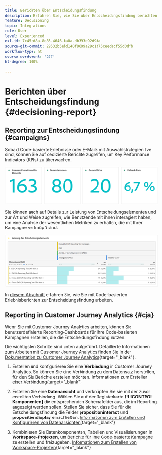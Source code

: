 ```yaml
---
title: Berichten über Entscheidungsfindung
description: Erfahren Sie, wie Sie über Entscheidungsfindung berichten.
feature: Decisioning
topic: Integrations
role: User
level: Experienced
exl-id: 7c45cd8a-8e86-4646-ba0a-db393e92d9da
source-git-commit: 29532b5ebd140f9609a29c1375ceedecf55d0dfb
workflow-type: ht
source-wordcount: '227'
ht-degree: 100%

---
```



# Berichten über Entscheidungsfindung {#decisioning-report}

## Reporting zur Entscheidungsfindung {#campaigns}

Sobald Code-basierte Erlebnisse oder E-Mails mit Auswahlstrategien live sind, können Sie auf dedizierte Berichte zugreifen, um Key Performance Indicators (KPIs) zu überwachen.

<!--Once code-based experiences are live, you can access dedicated reports to monitor Key Performance Indicators (KPIs) as an all-encompassing dashboard, delivering an analysis of essential metrics associated with your campaign.

This encompasses details related to the decision items performances and how users interacted with them. [Learn how to work with Code-based experience reports](../reports/campaign-global-report-cja-code.md)-->

![](../reports/assets/cja-decisioning-kpis.png)

Sie können auch auf Details zur Leistung von Entscheidungselementen und zur Art und Weise zugreifen, wie Benutzende mit ihnen interagiert haben, um eine Analyse der wesentlichen Metriken zu erhalten, die mit Ihrer Kampagne verknüpft sind.

![](../reports/assets/cja-decisioning-item-performance.png)

In [diesem Abschnitt](../reports/campaign-global-report-cja-code.md#decisioning-reporting) erfahren Sie, wie Sie mit Code-basierten Erlebnisberichten zur Entscheidungsfindung arbeiten.

## Reporting in Customer Journey Analytics {#cja}

Wenn Sie mit Customer Journey Analytics arbeiten, können Sie benutzerdefinierte Reporting-Dashboards für Ihre Code-basierten Kampagnen erstellen, die die Entscheidungsfindung nutzen.

Die wichtigsten Schritte sind unten aufgeführt. Detaillierte Informationen zum Arbeiten mit Customer Journey Analytics finden Sie in der [Dokumentation zu Customer Journey Analytics](https://experienceleague.adobe.com/de/docs/analytics-platform/using/cja-landing){target="_blank"}.

1. Erstellen und konfigurieren Sie eine **Verbindung** in Customer Journey Analytics. So können Sie eine Verbindung zu dem Datensatz herstellen, für den Sie Berichte erstellen möchten. [Informationen zum Erstellen einer Verbindung](https://experienceleague.adobe.com/de/docs/analytics-platform/using/cja-connections/create-connection){target="_blank"}

1. Erstellen Sie eine **Datenansicht** und verknüpfen Sie sie mit der zuvor erstellten Verbindung. Wählen Sie auf der Registerkarte **[!UICONTROL Komponenten]** die entsprechenden Schemafelder aus, die im Reporting angezeigt werden sollen. Stellen Sie sicher, dass Sie für die Entscheidungsfindung die Felder **propositioninteract** und **propositiondisplay** einschließen. [Informationen zum Erstellen und Konfigurieren von Datenansichten](https://experienceleague.adobe.com/de/docs/analytics-platform/using/cja-dataviews/create-dataview){target="_blank"}

1. Kombinieren Sie Datenkomponenten, Tabellen und Visualisierungen in **Workspace-Projekten**, um Berichte für Ihre Code-basierte Kampagne zu erstellen und freizugeben. [Informationen zum Erstellen von Workspace-Projekten](https://experienceleague.adobe.com/de/docs/analytics-platform/using/cja-workspace/build-workspace-project/create-projects){target="_blank"}
